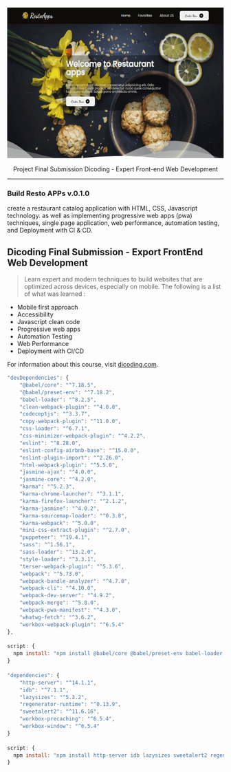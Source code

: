 <p align="center">
  <a href="https://github.com/ebayyou/resto-apps" target="_blank">
      <img alt="Sneakpeek Project" src="https://raw.githubusercontent.com/ebayyou/resto-apps/dev/src/public/images/Preview_restoapps.png" width="700" height="350" style="max-width: 100%;">
  </a>
</p>

<p align="center">
  Project Final Submission Dicoding - Expert Front-end Web Development
</p>

---

### Build Resto APPs v.0.1.0
create a restaurant catalog application with HTML, CSS, Javascript technology. as well as implementing progressive web apps (pwa) techniques, single page application, web performance, automation testing, and Deployment with CI & CD.
## Dicoding Final Submission - Export FrontEnd Web Development

> Learn expert and modern techniques to build websites that are optimized across devices, especially on mobile. The following is a list of what was learned :
- Mobile first approach
- Accessibility
- Javascript clean code
- Progressive web apps 
- Automation Testing
- Web Performance 
- Deployment with CI/CD

For information about this course, visit [dicoding.com](https://www.dicoding.com/academies/219).


```js
"devDependencies": {
    "@babel/core": "^7.18.5",
    "@babel/preset-env": "^7.18.2",
    "babel-loader": "^8.2.5",
    "clean-webpack-plugin": "^4.0.0",
    "codeceptjs": "^3.3.7",
    "copy-webpack-plugin": "^11.0.0",
    "css-loader": "^6.7.1",
    "css-minimizer-webpack-plugin": "^4.2.2",
    "eslint": "^8.28.0",
    "eslint-config-airbnb-base": "^15.0.0",
    "eslint-plugin-import": "^2.26.0",
    "html-webpack-plugin": "^5.5.0",
    "jasmine-ajax": "^4.0.0",
    "jasmine-core": "^4.2.0",
    "karma": "^5.2.3",
    "karma-chrome-launcher": "^3.1.1",
    "karma-firefox-launcher": "^2.1.2",
    "karma-jasmine": "^4.0.2",
    "karma-sourcemap-loader": "^0.3.8",
    "karma-webpack": "^5.0.0",
    "mini-css-extract-plugin": "^2.7.0",
    "puppeteer": "^19.4.1",
    "sass": "^1.56.1",
    "sass-loader": "^13.2.0",
    "style-loader": "^3.3.1",
    "terser-webpack-plugin": "^5.3.6",
    "webpack": "^5.73.0",
    "webpack-bundle-analyzer": "^4.7.0",
    "webpack-cli": "^4.10.0",
    "webpack-dev-server": "^4.9.2",
    "webpack-merge": "^5.8.0",
    "webpack-pwa-manifest": "^4.3.0",
    "whatwg-fetch": "^3.6.2",
    "workbox-webpack-plugin": "^6.5.4"
},

script: {
  npm install: "npm install @babel/core @babel/preset-env babel-loader codeceptjs clean-webpack-plugin copy-webpack-plugin css-loader eslint eslint-config-airbnb-base eslint-plugin-codeceptjs eslint-plugin-import eslint-plugin-jasmine html-webpack-plugin jasmine-ajax jasmine-core karma karma-chrome-launcher karma-firefox-launcher karma-jasmine karma-sourcemap-loader karma-webpack puppeteer style-loader webpack webpack-bundle-analyzer webpack-cli webpack-dev-server webpack-merge whatwg-fetch workbox-webpack-plugin --save-dev",
}

"dependencies": {
    "http-server": "^14.1.1",
    "idb": "^7.1.1",
    "lazysizes": "^5.3.2",
    "regenerator-runtime": "^0.13.9",
    "sweetalert2": "^11.6.16",
    "workbox-precaching": "^6.5.4",
    "workbox-window": "^6.5.4"
}

script: {
  npm install: "npm install http-server idb lazysizes sweetalert2 regenerator-runtime workbox-precaching workbox-window",
}
```
